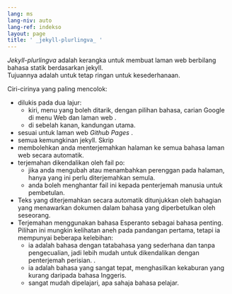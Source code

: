 ```yaml
---
lang: ms
lang-niv: auto
lang-ref: indekso
layout: page
title: ' _jekyll-plurlingva_ '
---
```


 _Jekyll-plurlingva_ adalah kerangka untuk membuat laman web berbilang bahasa statik berdasarkan jekyll.  
Tujuannya adalah untuk tetap ringan untuk kesederhanaan.

Ciri-cirinya yang paling mencolok:
 * dilukis pada dua lajur:
   * kiri, menu yang boleh ditarik, dengan pilihan bahasa, carian Google di menu Web dan laman web .
   * di sebelah kanan, kandungan utama.
 * sesuai untuk laman web _Github Pages_ .
 * semua kemungkinan jekyll. Skrip
 * membolehkan anda menterjemahkan halaman ke semua bahasa laman web secara automatik.
 * terjemahan dikendalikan oleh fail po:
   * jika anda mengubah atau menambahkan perenggan pada halaman, hanya yang ini perlu diterjemahkan semula.
   * anda boleh menghantar fail ini kepada penterjemah manusia untuk pembetulan.
 * Teks yang diterjemahkan secara automatik ditunjukkan oleh bahagian yang menawarkan dokumen dalam bahasa yang diperbetulkan oleh seseorang.
 * Terjemahan menggunakan bahasa Esperanto sebagai bahasa penting. Pilihan ini mungkin kelihatan aneh pada pandangan pertama, tetapi ia mempunyai beberapa kelebihan:
   * ia adalah bahasa dengan tatabahasa yang sederhana dan tanpa pengecualian, jadi lebih mudah untuk dikendalikan dengan penterjemah perisian. .
   * ia adalah bahasa yang sangat tepat, menghasilkan kekaburan yang kurang daripada bahasa Inggeris.
   * sangat mudah dipelajari, apa sahaja bahasa pelajar.



